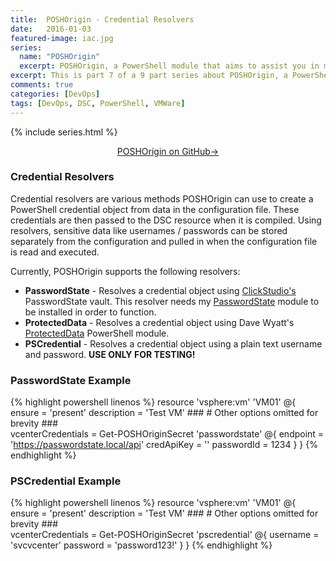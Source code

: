 ```yaml
---
title:  POSHOrigin - Credential Resolvers
date:   2016-01-03
featured-image: iac.jpg
series:
  name: "POSHOrigin"
  excerpt: POSHOrigin, a PowerShell module that aims to assist you in managing your Infrastructure via custom PowerShell DSC resources.
excerpt: This is part 7 of a 9 part series about POSHOrigin, a PowerShell module that aims to assist you in managing your Infrastructure via custom PowerShell DSC resources.
comments: true
categories: [DevOps]
tags: [DevOps, DSC, PowerShell, VMWare]
---
```


{% include series.html %}

<p style="text-align: center;">
  <a target="_blank" class="btn small" href="https://github.com/devblackops/POSHOrigin">POSHOrigin on GitHub→</a>
</p>

### Credential Resolvers

Credential resolvers are various methods POSHOrigin can use to create a PowerShell credential object from data in the configuration file. These credentials are then passed to the DSC resource when it is compiled. Using resolvers, sensitive data like usernames / passwords can be stored separately from the configuration and pulled in when the configuration file is read and executed.

Currently, POSHOrigin supports the following resolvers:

* **PasswordState** - Resolves a credential object using [ClickStudio's](http://www.clickstudios.com.au/) PasswordState vault. This resolver needs my [PasswordState](https://github.com/devblackops/PasswordState) module to be installed in order to function.
* **ProtectedData** - Resolves a credential object using Dave Wyatt's [ProtectedData](https://github.com/dlwyatt/ProtectedData) PowerShell module.
* **PSCredential** - Resolves a credential object using a plain text username and password. **USE ONLY FOR TESTING!**

### PasswordState Example

{% highlight powershell linenos %}
resource 'vsphere:vm' 'VM01' @{
    ensure = 'present'
    description = 'Test VM'
    ###
    # Other options omitted for brevity
    ###          
    vcenterCredentials = Get-POSHOriginSecret 'passwordstate' @{
        endpoint = 'https://passwordstate.local/api'
        credApiKey = '<your API key>'
        passwordId = 1234
    }
}
{% endhighlight %}

### PSCredential Example

{% highlight powershell linenos %}
resource 'vsphere:vm' 'VM01' @{
    ensure = 'present'
    description = 'Test VM'
    ###
    # Other options omitted for brevity
    ###          
    vcenterCredentials = Get-POSHOriginSecret 'pscredential' @{
        username = 'svcvcenter'
        password = 'password123!'
    }
}
{% endhighlight %}
